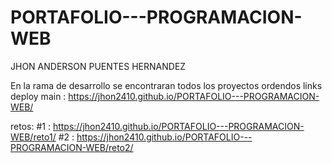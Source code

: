 # PORTAFOLIO---PROGRAMACION-WEB

JHON ANDERSON PUENTES HERNANDEZ

En la rama de desarrollo se encontraran todos los proyectos ordendos
links deploy
main :  https://jhon2410.github.io/PORTAFOLIO---PROGRAMACION-WEB/

retos:
#1 :  https://jhon2410.github.io/PORTAFOLIO---PROGRAMACION-WEB/reto1/
#2 :  https://jhon2410.github.io/PORTAFOLIO---PROGRAMACION-WEB/reto2/
